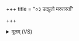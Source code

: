 +++
title = "०३ उदप्रुतो मरुतस्ताँ"

+++
<details><summary>मूलम् (VS)</summary>

उ॑द॒प्रुतो॑ म॒रुत॒स्ताँ इ॑यर्त वृ॒ष्टिर्या विश्वा॑ नि॒वत॑स्पृ॒णाति॑। एजा॑ति॒ ग्लहा॑ क॒न्ये॑व तु॒न्नैरुं॑ तुन्दा॒ना पत्ये॑व जा॒या ॥
</details>